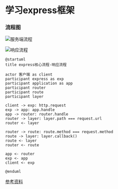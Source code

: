# 学习express框架

### 流程图

![服务端流程](http://www.plantuml.com/plantuml/svg/U9njah5Emp0GXdS_XSTM8c6FAjG191R4K3RKuJ0dnQfnBVjIO4HiL7q31jYG69YGs7YQfg-1xIGLJhhOlly-t-yxUUe8B5LtYf4aXHmVZ4NdwhUVxUzp_Vsq-rXdzUjc-_A--_nYp7XO2cb0KuToSE6OfC0O9GMGNEgGzc6IjikAq0wbH57mw1dcI_Fi99Gemd9T4fdyukpg_F9qDcVCIo7TL2pQlGyrwfvhiHuLjS14uu9hl6-Ee-CZBa2f6n2BSOjDiWwBSUwdA1QvgLmvYlguy_HWqzg_HmmC350vyB1z4tl09VRVURJJyc4OU3AvsAgm28Gpj2jVIqb7g9CBR8hwDdo5F-Dbl_a0)


![响应流程](http://www.plantuml.com/plantuml/svg/U9nbKJ5En30GxFqAbr343uW8kgyipagny3d6taXGdcYG41Ky054X8K65G3Iy9hblu8qTJj4rySxCxeozsKI2GCFM2Z9aKUAr3nZZzFmz_jvEdxlzwtqrFZwCFqyP206Q-Y37zvVfxcl_zY4XIcqDEX8-EHbjF3XQV5XDvKe2xwtHGAPtB2UuaaC_48PZQiLOk4az8WVBwfn3QjaHUHNmQi188Z4i9FkQFwe3rreKgMGwfzJbNCICM9y3wdme3zJ9fcbayLP3i4llMRLSvZ0yLyLRRP6wlbsDPoeF78LfiFO2zEN9QMduJpWaveNCRrbGc1-S4E-px2KXNhxOe6lv5_y1qw2uXm00)

```plantuml
@startuml
title express核心流程-响应流程

actor 客户端 as client
participant express as exp
participant application as app
participant router
participant route
participant layer

client -> exp: http.request
exp -> app: app.handle
app -> router: router.handle
router -> layer: layer.path === request.url
router <- layer

router -> route: route.method === request.method
route -> layer: layer.callback()
route <- layer
router <- route

app <- router
exp <- app
client <- exp

@enduml
```



[参考资料](https://wangzhechao.com/express_1/)